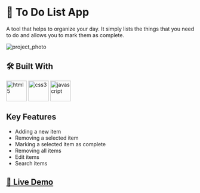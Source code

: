 # 📖 To Do List App 

A tool that helps to organize your day. It simply lists the things that you need to do and allows you to mark them as complete.

![project_photo](https://user-images.githubusercontent.com/86977059/215381173-7241b69e-2f7e-45e4-b439-86415c1ec7cb.PNG)



## 🛠 Built With 


<a href="https://www.w3.org/html/" target="_blank"><img align="center" src="https://uxwing.com/wp-content/themes/uxwing/download/brands-and-social-media/html-icon.svg" alt="html5" width="55" height="55"/></a> 
<a href="https://www.w3schools.com/css/" target="_blank"><img align="center" src="https://uxwing.com/wp-content/themes/uxwing/download/brands-and-social-media/css-icon.svg" alt="css3" width="55" height="55"/></a>
<a href="https://developer.mozilla.org/en-US/docs/Web/JavaScript" target="_blank" rel="noreferrer"><img align="center" src="https://uxwing.com/wp-content/themes/uxwing/download/brands-and-social-media/javascript-programming-language-icon.svg" alt="javascript" width="55" height="55"/></a> 

## Key Features

- Adding a new item
- Removing a selected item
- Marking a selected item as complete
- Removing all items 
- Edit items
- Search items

## [🚀 Live Demo]()
